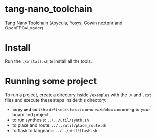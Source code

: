 # tang-nano_toolchain
Tang Nano Toolchain (Apycula, Yosys, Gowin nextpnr and OpenFPGALoader).

# Install
Run the `./install.sh` to install all the tools.

# Running some project
To run a project, create a directory inside `/examples` with the `.v` and `.cst` files and execute these steps inside this directory:
- copy and edit the `define.sh` to set some variables according to your board and project.
- to run synthesis:  `../../util/synth.sh`
- to place and route: `../../util/place_route.sh`
- to flash to tangnano: `../../util/flash.sh`
